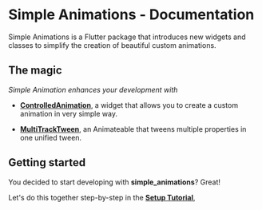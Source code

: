 # Simple Animations - Documentation

Simple Animations is a Flutter package that introduces new widgets and 
classes to simplify the creation of beautiful custom animations.

## The magic

*Simple Animation enhances your development with*

- [**ControlledAnimation**](https://github.com/felixblaschke/simple_animations/blob/master/documentation/CONTROLLED_ANIMATION.md),
  a widget that allows you to create a custom animation in very simple way.

- [**MultiTrackTween**](https://github.com/felixblaschke/simple_animations/blob/master/documentation/MULTI_TRACK_TWEEN.md),
  an Animateable that tweens multiple properties in one unified tween.

## Getting started

You decided to start developing with **simple_animations**? Great!

Let's do this together step-by-step in the [**Setup Tutorial**](https://github.com/felixblaschke/simple_animations/blob/master/documentation/TUTORIAL.md),